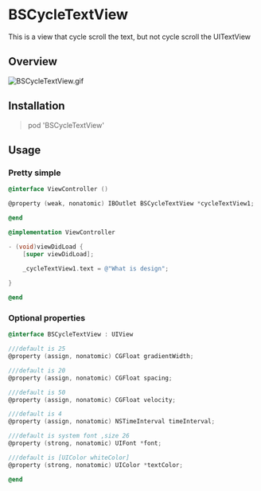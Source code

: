 # BSCycleTextView
This is a view that cycle scroll the text, but not cycle scroll the UITextView

## Overview

![BSCycleTextView.gif](https://github.com/blurryssky/BSCycleTextView/blob/master/ScreenShots/BSCycleTextView.gif)

## Installation

> pod 'BSCycleTextView'

## Usage

### Pretty simple

```objective-c
@interface ViewController ()

@property (weak, nonatomic) IBOutlet BSCycleTextView *cycleTextView1;

@end

@implementation ViewController

- (void)viewDidLoad {
    [super viewDidLoad];
    
    _cycleTextView1.text = @"What is design";

}

@end
```
    
### Optional properties
```objective-c
@interface BSCycleTextView : UIView

///default is 25
@property (assign, nonatomic) CGFloat gradientWidth;

///default is 20
@property (assign, nonatomic) CGFloat spacing;

///default is 50
@property (assign, nonatomic) CGFloat velocity;

///default is 4
@property (assign, nonatomic) NSTimeInterval timeInterval;

///default is system font ,size 26
@property (strong, nonatomic) UIFont *font;

///default is [UIColor whiteColor]
@property (strong, nonatomic) UIColor *textColor;

@end
```
